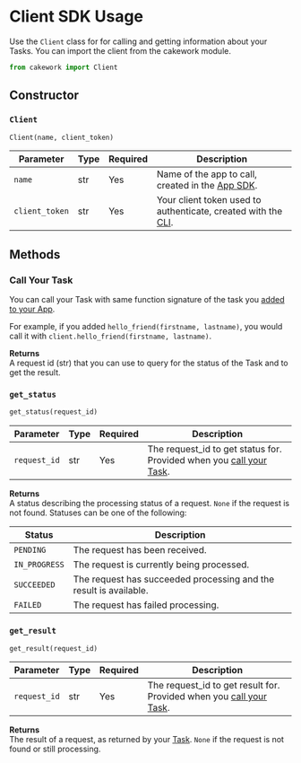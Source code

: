 # Client SDK Usage

Use the ```Client``` class for for calling and getting information about your Tasks. You can import the client from the cakework module.

```py
from cakework import Client
```

## Constructor

### ```Client```

```py
Client(name, client_token)
```

| Parameter | Type | Required | Description |
| --- | --- | --- | --- |
| ```name``` | str | Yes | Name of the app to call, created in the [App SDK](../../app/python/usage#app). |
| ```client_token``` | str | Yes | Your client token used to authenticate, created with the [CLI](../../../cli/usage#cakework-create-client-token). |

## Methods

### Call Your Task
You can call your Task with same function signature of the task you [added to your App](../../app/python/usage#add_task).

For example, if you added ```hello_friend(firstname, lastname)```, you would call it with ```client.hello_friend(firstname, lastname)```.

**Returns**  
A request id (str) that you can use to query for the status of the Task and to get the result.

### ```get_status```
```py
get_status(request_id)
```

| Parameter | Type | Required | Description |
| --- | --- | --- | --- |
| ```request_id``` | str | Yes | The request_id to get status for. Provided when you [call your Task](#call-your-task). |


**Returns**  
A status describing the processing status of a request. ```None``` if the request is not found. Statuses can be one of the following:

| Status | Description |
| --- | --- |
| ```PENDING``` | The request has been received. |
| ```IN_PROGRESS``` | The request is currently being processed. |
| ```SUCCEEDED``` | The request has succeeded processing and the result is available. |
| ```FAILED``` | The request has failed processing. |

### ```get_result```
```py
get_result(request_id)
```

| Parameter | Type | Required | Description |
| --- | --- | --- | --- |
| ```request_id``` | str | Yes | The request_id to get result for. Provided when you [call your Task](#call-your-task). |

**Returns**  
The result of a request, as returned by your [Task](../../app/python/usage#add_task). ```None``` if the request is not found or still processing.
